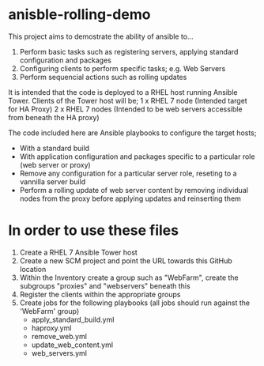 # anisble-rolling-demo
This project aims to demostrate the ability of ansible to...
1. Perform basic tasks such as registering servers, applying standard configuration and packages
2. Configuring clients to perform specific tasks; e.g. Web Servers
3. Perform sequencial actions such as rolling updates

It is intended that the code is deployed to a RHEL host running Ansible Tower.  Clients of the Tower host will be;
1 x RHEL 7 node (Intended target for HA Proxy)
2 x RHEL 7 nodes (Intended to be web servers accessible from beneath the HA proxy)

The code included here are Ansible playbooks to configure the target hosts;
- With a standard build
- With application configuration and packages specific to a particular role (web server or proxy)
- Remove any configuration for a particular server role, reseting to a vannilla server build
- Perform a rolling update of web server content by removing individual nodes from the proxy before applying updates and reinserting them

# In order to use these files
1. Create a RHEL 7 Ansible Tower host
2. Create a new SCM project and point the URL towards this GitHub location
3. Within the Inventory create a group such as "WebFarm", create the subgroups "proxies" and "webservers" beneath this
4. Register the clients within the appropriate groups
5. Create jobs for the following playbooks (all jobs should run against the 'WebFarm' group)
   - apply_standard_build.yml
   - haproxy.yml
   - remove_web.yml
   - update_web_content.yml
   - web_servers.yml


